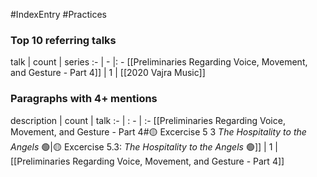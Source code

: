 #IndexEntry #Practices

### Top 10 referring talks
talk | count | series
:- | - |: -
[[Preliminaries Regarding Voice, Movement, and Gesture - Part 4]] | 1 | [[2020 Vajra Music]]

### Paragraphs with 4+ mentions
description | count | talk
:- | : - | :-
[[Preliminaries Regarding Voice, Movement, and Gesture - Part 4#🟡 Excercise 5 3 _The Hospitality to the Angels_ 🟢\|🟡 Excercise 5.3: _The Hospitality to the Angels_ 🟢]] | 1 | [[Preliminaries Regarding Voice, Movement, and Gesture - Part 4]]

